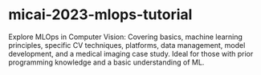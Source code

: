 # micai-2023-mlops-tutorial
Explore MLOps in Computer Vision: Covering basics, machine learning principles, specific CV techniques, platforms, data management, model development, and a medical imaging case study. Ideal for those with prior programming knowledge and a basic understanding of ML. 
